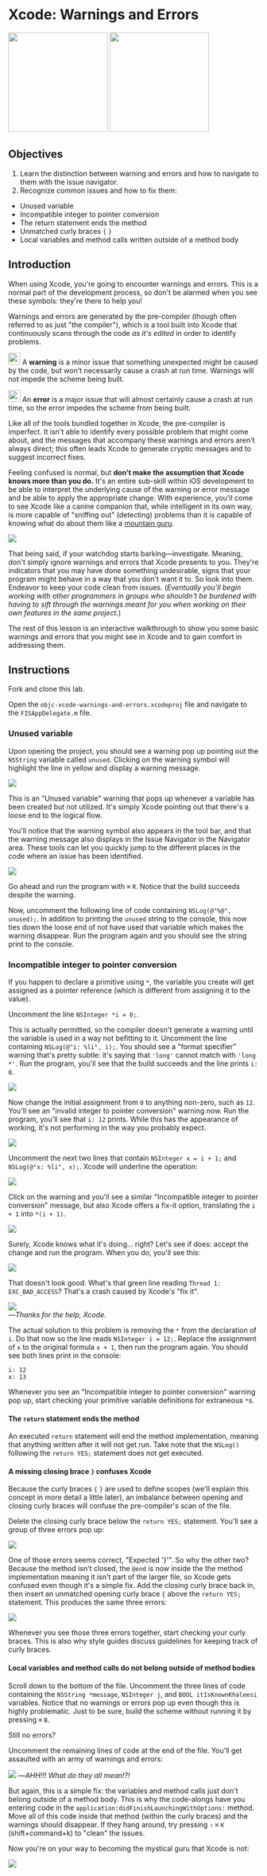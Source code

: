 # Xcode: Warnings and Errors

<img src="https://curriculum-content.s3.amazonaws.com/ios/ios-objc-fundamentals-unit/xcode_warning_icon.png" width=200>
<img src="https://curriculum-content.s3.amazonaws.com/ios/ios-objc-fundamentals-unit/xcode_error_icon.png" width=200>

## Objectives

1. Learn the distinction between warning and errors and how to navigate to them with the issue navigator.
2. Recognize common issues and how to fix them:
  * Unused variable
  * Incompatible integer to pointer conversion
  * The return statement ends the method
  * Unmatched curly braces `{` `}`
  * Local variables and method calls written outside of a method body


## Introduction

When using Xcode, you're going to encounter warnings and errors. This is a normal part of the development process, so don't be alarmed when you see these symbols: they're there to help you!

Warnings and errors are generated by the pre-compiler (though often referred to as just "the compiler"), which is a tool built into Xcode that continuously scans through the code *as it's edited* in order to identify problems.

<img src="https://curriculum-content.s3.amazonaws.com/ios/ios-objc-fundamentals-unit/xcode_warning_icon.png" width=24> A **warning** is a minor issue that something unexpected might be caused by the code, but won't necessarily cause a crash at run time. Warnings will not impede the scheme being built.

<img src="https://curriculum-content.s3.amazonaws.com/ios/ios-objc-fundamentals-unit/xcode_error_icon.png" width=24> An **error** is a major issue that will almost certainly cause a crash at run time, so the error impedes the scheme from being built.

Like all of the tools bundled together in Xcode, the pre-compiler is imperfect. It isn't able to identify every possible problem that might come about, and the messages that accompany these warnings and errors aren't always direct; this often leads Xcode to generate cryptic messages and to suggest incorrect fixes.

Feeling confused is normal, but **don't make the assumption that Xcode knows more than you do.** It's an entire sub-skill within iOS development to be able to interpret the underlying cause of the warning or error message and be able to apply the appropriate change. With experience, you'll come to see Xcode like a canine companion that, while intelligent in its own way, is more capable of "sniffing out" (detecting) problems than it is capable of knowing what do about them like a [mountain guru](http://tvtropes.org/pmwiki/pmwiki.php/Main/HermitGuru). 

![](https://curriculum-content.s3.amazonaws.com/ios/ios-objc-fundamentals-unit/xcode_forgot_how_to_wolf.png)

That being said, if your watchdog starts barking—investigate. Meaning, don't simply ignore warnings and errors that Xcode presents to you. They're indicators that you may have done something undesirable, signs that your program might behave in a way that you don't want it to. So look into them. Endeavor to keep your code clean from issues. (*Eventually you'll begin working with other programmers in groups who shouldn't be burdened with having to sift through the warnings meant for you when working on their own features in the same project.*)

The rest of this lesson is an interactive walkthrough to show you some basic warnings and errors that you might see in Xcode and to gain comfort in addressing them.

## Instructions

Fork and clone this lab. 

Open the `objc-xcode-warnings-and-errors.xcodeproj` file and navigate to the `FISAppDelegate.m` file.

### Unused variable

Upon opening the project, you should see a warning pop up pointing out the `NSString` variable called `unused`. Clicking on the warning symbol will highlight the line in yellow and display a warning message. 

![](https://curriculum-content.s3.amazonaws.com/ios/ios-objc-fundamentals-unit/xcode_unused_variable.png)

This is an "Unused variable" warning that pops up whenever a variable has been created but not utilized. It's simply Xcode pointing out that there's a loose end to the logical flow.

You'll notice that the warning symbol also appears in the tool bar, and that the warning message also displays in the Issue Navigator in the Navigator area. These tools can let you quickly jump to the different places in the code where an issue has been identified.

![](https://curriculum-content.s3.amazonaws.com/ios/ios-objc-fundamentals-unit/xcode_unused_variable_full.png)

Go ahead and run the program with `⌘` `R`. Notice that the build succeeds despite the warning.

Now, uncomment the following line of code containing `NSLog(@"%@", unused);`. In addition to printing the `unused` string to the console, this now ties down the loose end of not have used that variable which makes the warning disappear. Run the program again and you should see the string print to the console.

### Incompatible integer to pointer conversion

If you happen to declare a primitive using `*`, the variable you create will get assigned as a pointer reference (which is different from assigning it to the value).

Uncomment the line `NSInteger *i = 0;`.

This is actually permitted, so the compiler doesn't generate a warning until the variable is used in a way not befitting to it. Uncomment the line containing `NSLog(@"i: %li", i);`. You should see a "format specifier" warning that's pretty subtle: it's saying that `'long'` cannot match with `'long *'`. Run the program, you'll see that the build succeeds and the line prints `i: 0`.

![](https://curriculum-content.s3.amazonaws.com/ios/ios-objc-fundamentals-unit/xcode_integer_format.png)

Now change the initial assignment from `0` to anything non-zero, such as `12`. You'll see an "invalid integer to pointer conversion" warning now. Run the program, you'll see that `i: 12` prints. While this has the appearance of working, it's not performing in the way you probably expect.

![](https://curriculum-content.s3.amazonaws.com/ios/ios-objc-fundamentals-unit/xcode_integer_conversion.png)

Uncomment the next two lines that contain `NSInteger x = i + 1;` and `NSLog(@"x: %li", x);`. Xcode will underline the operation:

![](https://curriculum-content.s3.amazonaws.com/ios/ios-objc-fundamentals-unit/xcode_integer_operation.png)

Click on the warning and you'll see a similar "Incompatible integer to pointer conversion" message, but also Xcode offers a fix-it option, translating the `i + 1` into `*(i + 1)`. 

![](https://curriculum-content.s3.amazonaws.com/ios/ios-objc-fundamentals-unit/xcode_integer_fixit.png)

Surely, Xcode knows what it's doing... right? Let's see if does: accept the change and run the program. When you do, you'll see this:

![](https://curriculum-content.s3.amazonaws.com/ios/ios-objc-fundamentals-unit/xcode_integer_crash.png)

That doesn't look good. What's that green line reading `Thread 1: EXC_BAD_ACCESS`? That's a crash caused by Xcode's "fix it".

![](https://curriculum-content.s3.amazonaws.com/ios/ios-objc-fundamentals-unit/xcode_clumsy_canine.jpg)  
—*Thanks for the help, Xcode.*

The actual solution to this problem is removing the `*` from the declaration of `i`. Do that now so the line reads `NSInteger i = 12;`. Replace the assignment of `x` to the original formula `x + 1`, then run the program again. You should see both lines print in the console:

```
i: 12
x: 13
```
Whenever you see an "Incompatible integer to pointer conversion" warning pop up, start checking your primitive variable definitions for extraneous `*`s.

#### The `return` statement ends the method

An executed `return` statement will end the method implementation, meaning that anything written after it will not get run. Take note that the `NSLog()` following the `return YES;` statement does not get executed.

#### A missing closing brace `}` confuses Xcode

Because the curly braces `{` `}` are used to define scopes (we'll explain this concept in more detail a little later), an imbalance between opening and closing curly braces will confuse the pre-compiler's scan of the file.

Delete the closing curly brace below the `return YES;` statement. You'll see a group of three errors pop up:

![](https://curriculum-content.s3.amazonaws.com/ios/ios-objc-fundamentals-unit/xcode_missing_closing_brace.png)

One of those errors seems correct, "Expected '}'". So why the other two? Because the method isn't closed, the `@end` is now inside the the method implementation meaning it isn't part of the larger file, so Xcode gets confused even though it's a simple fix. Add the closing curly brace back in, then insert an unmatched opening curly brace `{` above the `return YES;` statement. This produces the same three errors:

![](https://curriculum-content.s3.amazonaws.com/ios/ios-objc-fundamentals-unit/xcode_extra_opening_brace.png)

Whenever you see those three errors together, start checking your curly braces. This is also why style guides discuss guidelines for keeping track of curly braces. 

#### Local variables and method calls do not belong outside of method bodies

Scroll down to the bottom of the file. Uncomment the three lines of code containing the `NSString *message`, `NSInteger j`, and `BOOL itIsKnownKhaleesi` variables. Notice that no warnings or errors pop up even though this is highly problematic. Just to be sure, build the scheme without running it by pressing `⌘` `B`. 

Still no errors?

Uncomment the remaining lines of code at the end of the file. You'll get assaulted with an army of warnings and errors:

![](https://curriculum-content.s3.amazonaws.com/ios/ios-objc-fundamentals-unit/xcode_so_many_issues.png)
—*AHH!!! What do they all mean!?!*

But again, this is a simple fix: the variables and method calls just don't belong outside of a method body. This is why the code-alongs have you entering code in the `application:didFinishLaunchingWithOptions:` method. Move all of this code inside that method (within the curly braces) and the warnings should disappear. If they hang around, try pressing `⇧` `⌘` `K` (shift+command+k) to "clean" the issues.

Now you're on your way to becoming the mystical guru that Xcode is not:

![](https://curriculum-content.s3.amazonaws.com/ios/ios-objc-fundamentals-unit/xcode_mountain_guru.jpg)




